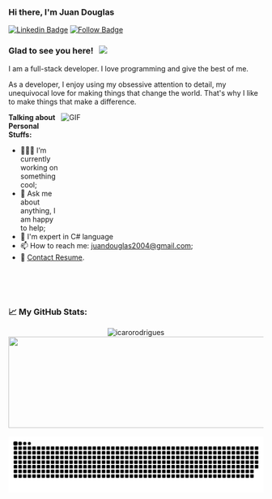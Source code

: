 ### Hi there, I'm Juan Douglas

[![Linkedin Badge](https://img.shields.io/badge/-LinkedIn-0e76a8?style=flat-square&logo=Linkedin&logoColor=white)](https://www.linkedin.com/in/juan-douglas-lima-da-silva-454846209)
[![Follow Badge](https://img.shields.io/badge/-Facebook-0088cc?style=flat-square&logo=Facebook&logoColor=white)](https://www.facebook.com/JuanGamer076/)

### Glad to see you here! &nbsp; ![](https://visitor-badge.glitch.me/badge?page_id=JuanDouglas.JuanDouglas)

I am a full-stack developer. I love programming and give the best of me.

As a developer, I enjoy using my obsessive attention to detail, my unequivocal love for making things that change the world. That's why I like to make things that make a difference.

  <img align="right" alt="GIF" src="https://github.com/abhisheknaiidu/abhisheknaiidu/blob/master/code.gif?raw=true" width="400" height="220" />
  

**Talking about Personal Stuffs:**

- 👨🏻‍💻 I’m currently working on something cool;
- 💬 Ask me about anything, I am happy to help;  
- 🚀 I'm expert in C# language
- 📫 How to reach me: juandouglas2004@gmail.com;
- 📝 [Contact Resume](https://flow.page/juandouglas).

</br>
</br>
</br>


### 📈 **My GitHub Stats:**

<p>
  <p align="center"> <img src="https://github-readme-stats.vercel.app/api?username=JuanDouglas&show_icons=true&theme=gotham" alt="icarorodrigues" />
  <img height="180em" width="700em" src="https://github-readme-stats.vercel.app/api/top-langs/?username=JuanDouglas&hide_border=false&layout=larger&langs_count=40"/>
</p>

![Snake animation](https://raw.githubusercontent.com/JuanDouglas/JuanDouglas/main/github-contribution-grid-snake.svg)
